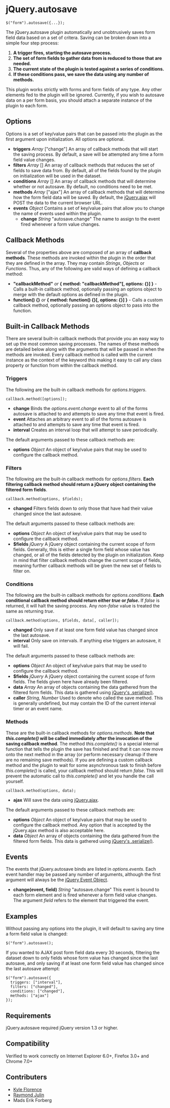 # jQuery.autosave

    $("form").autosave({...});

The jQuery.autosave plugin automatically and unobtrusively saves form field data based on a set of critera.
Saving can be broken down into a simple four step process:

1. **A trigger fires, starting the autosave process.**
2. **The set of form fields to gather data from is reduced to those that are needed.**
3. **The current state of the plugin is tested against a series of conditions.**
4. **If these conditions pass, we save the data using any number of methods.**

This plugin works strictly with forms and form fields of any type. Any other elements fed to the plugin will
be ignored. Currently, if you wish to autosave data on a per form basis, you should attach a separate instance
of the plugin to each form.

## Options

Options is a set of key/value pairs that can be passed into the plugin as the first argument upon
initialization. All options are optional.

* **triggers** _Array_ ["change"] An array of callback methods that will start the saving process. By
  default, a save will be attempted any time a form field value changes.
* **filters** _Array_ [] An array of callback methods that reduces the set of fields to save data from.
  By default, all of the fields found by the plugin on initialization will be used in the dataset.
* **conditions** _Array_ [] An array of callback methods that will determine whether or not autosave.
  By default, no conditions need to be met.
* **methods** _Array_ ["ajax"] An array of callback methods that will determine how the form field data
  will be saved. By default, the [jQuery.ajax](http://api.jquery.com/jQuery.ajax/) will POST the data
  to the current browser URL.
* **events** _Object_ Contains a set of key/value pairs that allow you to change the name of events
  used within the plugin.
  * **change** _String_ "autosave.change" The name to assign to the event fired whenever a form value
  changes.

## Callback Methods

Several of the properties above are composed of an array of **callback methods**. These methods are invoked
within the plugin in the order that they are defined in the array. They may contain _Strings_, _Objects_
or _Functions_. Thus, any of the following are valid ways of defining a callback method:

* **"callbackMethod"** _or_ **{ method: "callbackMethod"[, options: {}] }** - Calls a built-in callback
  method, optionally passing an options object to merge with the default options as defined in the plugin.
* **function() {}** _or_ **{ method: function() {}[, options: {}] }** - Calls a custom callback method,
  optionally passing an options object to pass into the function.

## Built-in Callback Methods

There are several built-in callback methods that provide you an easy way to set up the most common saving
processes. The names of these methods are detailed below along with the arguments that will be passed in
when the methods are invoked. Every callback method is called with the current instance as the context of
the keyword _this_ making it easy to call any class property or function from within the callback method.

### Triggers

The following are the built-in callback methods for _options.triggers_.

    callback.method([options]);

* **change** Binds the _options.event.change_ event to all of the forms autosave is attached to and attempts to
  save any time that event is fired.
* **event** Attaches an arbitrary event to all of the forms autosave is attached to and attempts to save
  any time that event is fired.
* **interval** Creates an interval loop that will attempt to save periodically.

The default arguments passed to these callback methods are:

* **options** _Object_ An object of key/value pairs that may be used to configure the callback method.

### Filters

The following are the built-in callback methods for _options.filters_. **Each filtering callback method
should return a jQuery object containing the filtered form fields**.

    callback.method(options, $fields);

* **changed** Filters fields down to only those that have had their value changed since the last
  autosave.

The default arguments passed to these callback methods are:

* **options** _Object_ An object of key/value pairs that may be used to configure the callback method.
* **$fields** _jQuery_ A jQuery object containing the current scope of form fields. Generally, this is
  either a single form field whose value has changed, or all of the fields detected by the plugin on
  initialization. Keep in mind that filter callback methods change the current scope of fields, meaning
  further callback methods will be given the new set of fields to filter on.

### Conditions

The following are the built-in callback methods for _options.conditions_. **Each conditional callback
method should return either _true_ or _false_.** If _false_ is returned, it will halt the saving process.
Any _non-false_ value is treated the same as returning _true_.

    callback.method(options, $fields, data[, caller]);

* **changed** Only save if at least one form field value has changed since the last autosave.
* **interval** Only save on intervals. If anything else triggers an autosave, it will fail.

The default arguments passed to these callback methods are:

* **options** _Object_ An object of key/value pairs that may be used to configure the callback method.
* **$fields** _jQuery_ A jQuery object containing the current scope of form fields. The fields given
  here have already been filtered.
* **data** _Array_ An array of objects containing the data gathered from the filtered form fields. This
  data is gathered using [jQuery's .serialize()](http://api.jquery.com/serialize/).
* **caller** _String, Number_ Used to denote who called the save method. This is generally undefined, but
  may contain the ID of the current interval timer or an event name.

### Methods

These are the built-in callback methods for _options.methods_. **Note that _this.complete()_ will be
called immediately after the invocation of the saving callback method**. The method _this.complete()_
is a special internal function that tells the plugin the save has finished and that it can now move onto
the next method in the array (or perform necessary cleanup if there are no remaining save methods). If
you are defining a custom callback method and the plugin to wait for some asynchronous task to finish
before _this.complete()_ is called, your callback method should return _false_. This will prevent the
automatic call to _this.complete()_ and let you handle the call yourself.

    callback.method(options, data);

* **ajax** Will save the data using [jQuery.ajax](http://api.jquery.com/jQuery.ajax/).

The default arguments passed to these callback methods are:

* **options** _Object_ An object of key/value pairs that may be used to configure the callback method.
  Any option that is accepted by the jQuery.ajax method is also acceptable here.
* **data** _Object_ An array of objects containing the data gathered from the filtered form fields. This
  data is gathered using [jQuery's .serialize()](http://api.jquery.com/serialize/).

## Events

The events that jQuery.autosave binds are listed in _options.events_. Each event handler may be passed
any number of arguments, although the first argument will always be the
[jQuery Event Object](http://api.jquery.com/category/events/event-object/).

* **change(event, field)** _String_ "autosave.change" This event is bound to each form element and is
  fired whenever a form field value changes. The argument _field_ refers to the element that triggered
  the event.

## Examples

Without passing any options into the plugin, it will default to saving any time a form field value is
changed:

    $("form").autosave();

If you wanted to AJAX post form field data every 30 seconds, filtering the dataset down to only fields
whose form value has changed since the last autosave, and only saving if at least one form field value
has changed since the last autosave attempt:

    $("form").autosave({
      triggers: ["interval"],
      filters: ["changed"],
      conditions: ["changed"],
      methods: ["ajax"]
    });

## Requirements

jQuery.autosave required jQuery version 1.3 or higher.

## Compatibility

Verified to work correctly on Internet Explorer 6.0+, Firefox 3.0+ and Chrome 7.0+

## Contributers

* [Kyle Florence](https://github.com/kflorence/)
* [Raymond Julin](https://github.com/nervetattoo/)
* Mads Erik Forberg
